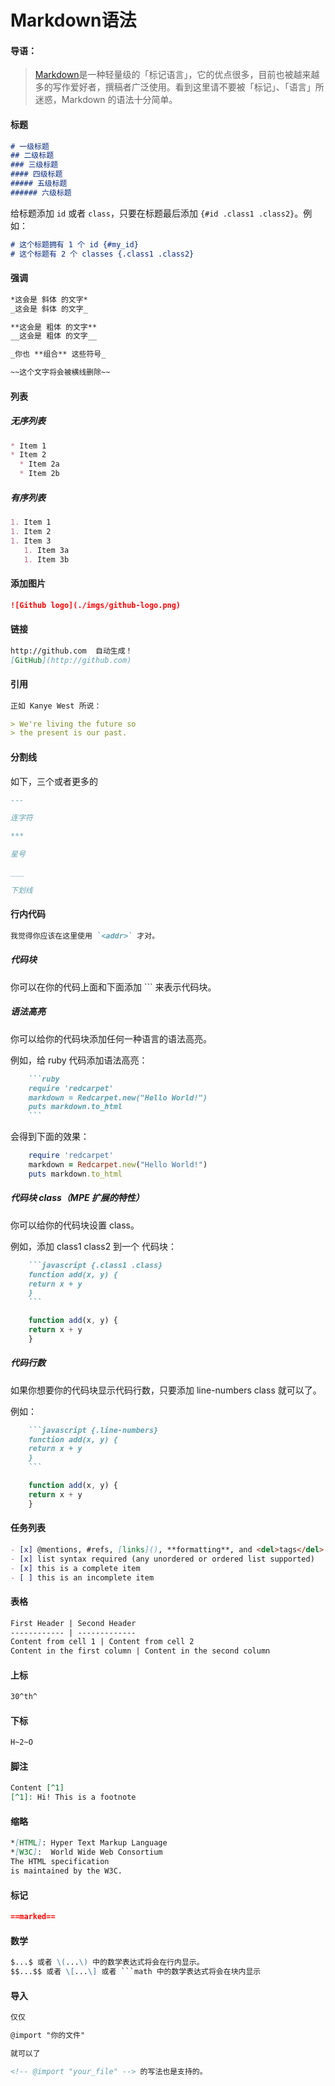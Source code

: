 # Markdown语法
#### 导语：
> [Markdown](https://shd101wyy.github.io/markdown-preview-enhanced/#/zh-cn/)是一种轻量级的「标记语言」，它的优点很多，目前也被越来越多的写作爱好者，撰稿者广泛使用。看到这里请不要被「标记」、「语言」所迷惑，Markdown 的语法十分简单。
#### 标题
```markdown
# 一级标题
## 二级标题
### 三级标题
#### 四级标题
##### 五级标题  
###### 六级标题
```
给标题添加 `id` 或者 `class`，只要在标题最后添加 `{#id .class1 .class2}`。例如：
```markdown
# 这个标题拥有 1 个 id {#my_id}
# 这个标题有 2 个 classes {.class1 .class2}
```
#### 强调
```markdown
*这会是 斜体 的文字*
_这会是 斜体 的文字_

**这会是 粗体 的文字**
__这会是 粗体 的文字__

_你也 **组合** 这些符号_

~~这个文字将会被横线删除~~
```
#### 列表
##### 无序列表
```markdown
* Item 1
* Item 2
  * Item 2a
  * Item 2b
```
##### 有序列表
```markdown
1. Item 1
1. Item 2
1. Item 3
   1. Item 3a
   1. Item 3b
```
#### 添加图片
```markdown
![Github logo](./imgs/github-logo.png)
```
#### 链接
```markdown
http://github.com  自动生成！
[GitHub](http://github.com)
```
#### 引用
```markdown
正如 Kanye West 所说：

> We're living the future so
> the present is our past.
```
#### 分割线
如下，三个或者更多的
```markdown
---

连字符

***

星号

___

下划线
```
#### 行内代码
```markdown
我觉得你应该在这里使用 `<addr>` 才对。
```
##### 代码块
你可以在你的代码上面和下面添加 ``` 来表示代码块。
##### 语法高亮
你可以给你的代码块添加任何一种语言的语法高亮。

例如，给 ruby 代码添加语法高亮：

```markdown
    ```ruby
    require 'redcarpet'
    markdown = Redcarpet.new("Hello World!")
    puts markdown.to_html
    ```
```
会得到下面的效果：

```ruby
    require 'redcarpet'
    markdown = Redcarpet.new("Hello World!")
    puts markdown.to_html
```
##### 代码块 class（MPE 扩展的特性）
你可以给你的代码块设置 class。

例如，添加 class1 class2 到一个 代码块：
```markdown
    ```javascript {.class1 .class}
    function add(x, y) {
    return x + y
    }
    ```
```
```javascript {.class1 .class}
    function add(x, y) {
    return x + y
    }
```
##### 代码行数
如果你想要你的代码块显示代码行数，只要添加 line-numbers class 就可以了。

例如：
```markdown
    ```javascript {.line-numbers}
    function add(x, y) {
    return x + y
    }
    ```
```
```javascript {.line-numbers}
    function add(x, y) {
    return x + y
    }
```
#### 任务列表
```markdown
- [x] @mentions, #refs, [links](), **formatting**, and <del>tags</del> supported
- [x] list syntax required (any unordered or ordered list supported)
- [x] this is a complete item
- [ ] this is an incomplete item
```
#### 表格
```markdown
First Header | Second Header
------------ | -------------
Content from cell 1 | Content from cell 2
Content in the first column | Content in the second column
```
#### 上标
```markdown
30^th^
```
#### 下标
```markdown
H~2~O
```
#### 脚注
```markdown
Content [^1]
[^1]: Hi! This is a footnote
```
#### 缩略
```markdown
*[HTML]: Hyper Text Markup Language
*[W3C]:  World Wide Web Consortium
The HTML specification
is maintained by the W3C.
```
#### 标记
```markdown
==marked==
```
#### 数学
```markdown
$...$ 或者 \(...\) 中的数学表达式将会在行内显示。
$$...$$ 或者 \[...\] 或者 ```math 中的数学表达式将会在块内显示
```
#### 导入
```markdown
仅仅

@import "你的文件"

就可以了

<!-- @import "your_file" --> 的写法也是支持的。
```


